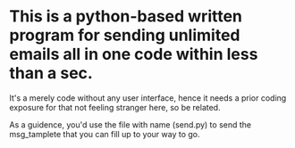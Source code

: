 # This is a python-based written program for sending unlimited emails all in one code within less than a sec.
It's a merely code without any user interface, hence it needs a prior coding exposure for that not feeling stranger here, so be related. 

As a guidence, you'd use the file with name (send.py) to send the msg_tamplete that you can fill up to your way to go.
